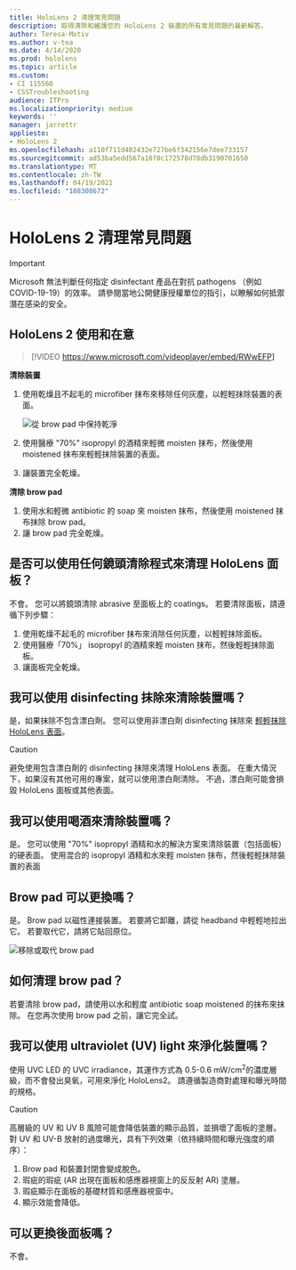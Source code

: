 ```yaml
---
title: HoloLens 2 清理常見問題
description: 取得清除和維護您的 HoloLens 2 裝置的所有常見問題的最新解答。
author: Teresa-Motiv
ms.author: v-tea
ms.date: 4/14/2020
ms.prod: hololens
ms.topic: article
ms.custom:
- CI 115560
- CSSTroubleshooting
audience: ITPro
ms.localizationpriority: medium
keywords: ''
manager: jarrettr
appliesto:
- HoloLens 2
ms.openlocfilehash: a110f711d402432e727be6f342156e7dee733157
ms.sourcegitcommit: ad53ba5edd567a18f0c172578d78db3190701650
ms.translationtype: MT
ms.contentlocale: zh-TW
ms.lasthandoff: 04/19/2021
ms.locfileid: "108308672"
---
```

# <a name="hololens-2-cleaning-faq"></a>HoloLens 2 清理常見問題

> [!IMPORTANT]  
> Microsoft 無法判斷任何指定 disinfectant 產品在對抗 pathogens （例如 COVID-19-19）的效率。 請參閱當地公開健康授權單位的指引，以瞭解如何抵禦潛在感染的安全。  

## <a name="hololens-2-use-and-care"></a>HoloLens 2 使用和在意

> [!VIDEO https://www.microsoft.com/videoplayer/embed/RWwEFP]

<!-- <iframe src="https://channel9.msdn.com/Shows/Docs-Mixed-Reality/HoloLens-2-Use-and-Care/player" width="960" height="540" allowFullScreen frameBorder="0" title="HoloLens 2 Use and Care - Microsoft Channel 9 Video"></iframe> -->

**清除裝置**

1. 使用乾燥且不起毛的 microfiber 抹布來移除任何灰塵，以輕輕抹除裝置的表面。

   ![從 brow pad 中保持乾淨](images/hl2-cleaning.png)

2. 使用醫療 "70%" isopropyl 的酒精來輕微 moisten 抹布，然後使用 moistened 抹布來輕輕抹除裝置的表面。

3. 讓裝置完全乾燥。

**清除 brow pad**

1. 使用水和輕微 antibiotic 的 soap 來 moisten 抹布，然後使用 moistened 抹布抹除 brow pad。
1. 讓 brow pad 完全乾燥。

## <a name="can-i-use-any-lens-cleaner-for-cleaning-the-hololens-visor"></a>是否可以使用任何鏡頭清除程式來清理 HoloLens 面板？

不會。 您可以將鏡頭清除 abrasive 至面板上的 coatings。 若要清除面板，請遵循下列步驟：  

1. 使用乾燥不起毛的 microfiber 抹布來消除任何灰塵，以輕輕抹除面板。
1. 使用醫療「70%」 isopropyl 的酒精來輕 moisten 抹布，然後輕輕抹除面板。
1. 讓面板完全乾燥。

## <a name="can-i-use-disinfecting-wipes-to-clean-the-device"></a>我可以使用 disinfecting 抹除來清除裝置嗎？

是，如果抹除不包含漂白劑。 您可以使用非漂白劑 disinfecting 抹除來 [輕輕抹除 HoloLens 表面](#hololens-2-use-and-care)。  

> [!CAUTION]  
> 避免使用包含漂白劑的 disinfecting 抹除來清理 HoloLens 表面。 在重大情況下，如果沒有其他可用的專案，就可以使用漂白劑清除。 不過，漂白劑可能會損毀 HoloLens 面板或其他表面。

## <a name="can-i-use-alcohol-to-clean-the-device"></a>我可以使用喝酒來清除裝置嗎？

是。 您可以使用 "70%" isopropyl 酒精和水的解決方案來清除裝置（包括面板）的硬表面。 使用混合的 isopropyl 酒精和水來輕 moisten 抹布，然後輕輕抹除裝置的表面

## <a name="is-the-brow-pad-replaceable"></a>Brow pad 可以更換嗎？

是。 Brow pad 以磁性連接裝置。 若要將它卸離，請從 headband 中輕輕地拉出它。 若要取代它，請將它貼回原位。

![移除或取代 brow pad](images/hololens2-remove-browpad.png)

## <a name="how-can-i-clean-the-brow-pad"></a>如何清理 brow pad？

若要清除 brow pad，請使用以水和輕度 antibiotic soap moistened 的抹布來抹除。 在您再次使用 brow pad 之前，讓它完全試。

## <a name="can-i-use-ultraviolet-uv-light-to-sanitize-the-device"></a>我可以使用 ultraviolet (UV) light 來淨化裝置嗎？

使用 UVC LED 的 UVC irradiance，其運作方式為 0.5-0.6 mW/cm<sup>2</sup>的濃度層級，而不會發出臭氧，可用來淨化 HoloLens2。 請遵循製造商對處理和曝光時間的規格。

> [!CAUTION]  
> 高層級的 UV 和 UV B 風險可能會降低裝置的顯示品質，並損壞了面板的塗層。 對 UV 和 UV-B 放射的過度曝光，具有下列效果（依持續時間和曝光強度的順序）：
>  
> 1. Brow pad 和裝置封閉會變成脫色。
> 1. 瑕疵的瑕疵 (AR 出現在面板和感應器視窗上的反反射 AR) 塗層。
> 1. 瑕疵顯示在面板的基礎材質和感應器視窗中。
> 1. 顯示效能會降低。

## <a name="is-the-rear-pad-replaceable"></a>可以更換後面板嗎？

不會。
